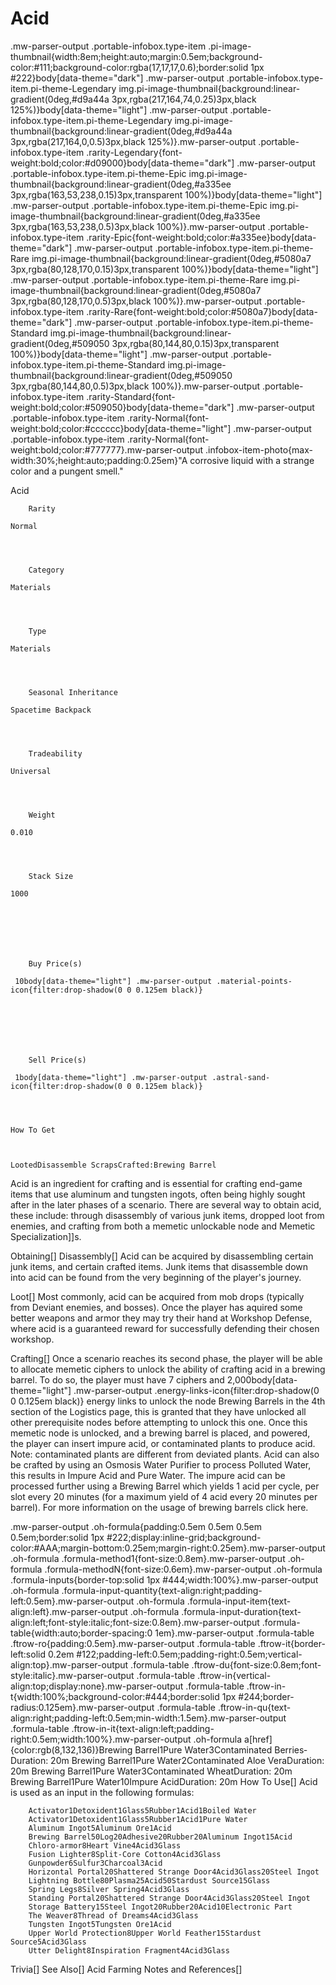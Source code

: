 # Acid

.mw-parser-output .portable-infobox.type-item .pi-image-thumbnail{width:8em;height:auto;margin:0.5em;background-color:#111;background-color:rgba(17,17,17,0.6);border:solid 1px #222}body[data-theme="dark"] .mw-parser-output .portable-infobox.type-item.pi-theme-Legendary img.pi-image-thumbnail{background:linear-gradient(0deg,#d9a44a 3px,rgba(217,164,74,0.25)3px,black 125%)}body[data-theme="light"] .mw-parser-output .portable-infobox.type-item.pi-theme-Legendary img.pi-image-thumbnail{background:linear-gradient(0deg,#d9a44a 3px,rgba(217,164,0,0.5)3px,black 125%)}.mw-parser-output .portable-infobox.type-item .rarity-Legendary{font-weight:bold;color:#d09000}body[data-theme="dark"] .mw-parser-output .portable-infobox.type-item.pi-theme-Epic img.pi-image-thumbnail{background:linear-gradient(0deg,#a335ee 3px,rgba(163,53,238,0.15)3px,transparent 100%)}body[data-theme="light"] .mw-parser-output .portable-infobox.type-item.pi-theme-Epic img.pi-image-thumbnail{background:linear-gradient(0deg,#a335ee 3px,rgba(163,53,238,0.5)3px,black 100%)}.mw-parser-output .portable-infobox.type-item .rarity-Epic{font-weight:bold;color:#a335ee}body[data-theme="dark"] .mw-parser-output .portable-infobox.type-item.pi-theme-Rare img.pi-image-thumbnail{background:linear-gradient(0deg,#5080a7 3px,rgba(80,128,170,0.15)3px,transparent 100%)}body[data-theme="light"] .mw-parser-output .portable-infobox.type-item.pi-theme-Rare img.pi-image-thumbnail{background:linear-gradient(0deg,#5080a7 3px,rgba(80,128,170,0.5)3px,black 100%)}.mw-parser-output .portable-infobox.type-item .rarity-Rare{font-weight:bold;color:#5080a7}body[data-theme="dark"] .mw-parser-output .portable-infobox.type-item.pi-theme-Standard img.pi-image-thumbnail{background:linear-gradient(0deg,#509050 3px,rgba(80,144,80,0.15)3px,transparent 100%)}body[data-theme="light"] .mw-parser-output .portable-infobox.type-item.pi-theme-Standard img.pi-image-thumbnail{background:linear-gradient(0deg,#509050 3px,rgba(80,144,80,0.5)3px,black 100%)}.mw-parser-output .portable-infobox.type-item .rarity-Standard{font-weight:bold;color:#509050}body[data-theme="dark"] .mw-parser-output .portable-infobox.type-item .rarity-Normal{font-weight:bold;color:#cccccc}body[data-theme="light"] .mw-parser-output .portable-infobox.type-item .rarity-Normal{font-weight:bold;color:#777777}.mw-parser-output .infobox-item-photo{max-width:30%;height:auto;padding:0.25em}"A corrosive liquid with a strange color and a pungent smell."

Acid


	
		
		
	
	


	

	
		Rarity
	
	Normal



	
		Category
	
	Materials



	
		Type
	
	Materials



	
		Seasonal Inheritance
	
	Spacetime Backpack



	
		Tradeability
	
	Universal



	
		Weight
	
	0.010



	
		Stack Size
	
	1000




	

	
		Buy Price(s)
	
	 10body[data-theme="light"] .mw-parser-output .material-points-icon{filter:drop-shadow(0 0 0.125em black)}




	

	
		Sell Price(s)
	
	 1body[data-theme="light"] .mw-parser-output .astral-sand-icon{filter:drop-shadow(0 0 0.125em black)}




	How To Get


	
	LootedDisassemble ScrapsCrafted:Brewing Barrel





Acid is an ingredient for crafting and is essential for crafting end-game items that use aluminum and tungsten ingots, often being highly sought after in the later phases of a scenario.
There are several way to obtain acid, these include: through disassembly of various junk items, dropped loot from enemies, and crafting from both a memetic unlockable node and Memetic Specialization]]s.

Obtaining[]
Disassembly[]
Acid can be acquired by disassembling certain junk items, and certain crafted items. Junk items that disassemble down into acid can be found from the very beginning of the player's journey.

Loot[]
Most commonly, acid can be acquired from mob drops (typically from Deviant enemies, and bosses). Once the player has aquired some better weapons and armor they may try their hand at Workshop Defense, where acid is a guaranteed reward for successfully defending their chosen workshop.

Crafting[]
Once a scenario reaches its second phase, the player will be able to allocate memetic ciphers to unlock the ability of crafting acid in a brewing barrel. To do so, the player must have 7 ciphers and  2,000body[data-theme="light"] .mw-parser-output .energy-links-icon{filter:drop-shadow(0 0 0.125em black)} energy links to unlock the node Brewing Barrels in the 4th section of the Logistics page, this is granted that they have unlocked all other prerequisite nodes before attempting to unlock this one.
Once this memetic node is unlocked, and a brewing barrel is placed, and powered, the player can insert impure acid, or contaminated plants to produce acid. Note: contaminated plants are different from deviated plants.
Acid can also be crafted by using an Osmosis Water Purifier to process Polluted Water, this results in Impure Acid and Pure Water. The impure acid can be processed further using a Brewing Barrel which yields 1 acid per cycle, per slot every 20 minutes (for a maximum yield of 4 acid every 20 minutes per barrel). For more information on the usage of brewing barrels click here.

.mw-parser-output .oh-formula{padding:0.5em 0.5em 0.5em 0.5em;border:solid 1px #222;display:inline-grid;background-color:#AAA;margin-bottom:0.25em;margin-right:0.25em}.mw-parser-output .oh-formula .formula-method1{font-size:0.8em}.mw-parser-output .oh-formula .formula-methodN{font-size:0.6em}.mw-parser-output .oh-formula .formula-inputs{border-top:solid 1px #444;width:100%}.mw-parser-output .oh-formula .formula-input-quantity{text-align:right;padding-left:0.5em}.mw-parser-output .oh-formula .formula-input-item{text-align:left}.mw-parser-output .oh-formula .formula-input-duration{text-align:left;font-style:italic;font-size:0.8em}.mw-parser-output .formula-table{width:auto;border-spacing:0 1em}.mw-parser-output .formula-table .ftrow-ro{padding:0.5em}.mw-parser-output .formula-table .ftrow-it{border-left:solid 0.2em #122;padding-left:0.5em;padding-right:0.5em;vertical-align:top}.mw-parser-output .formula-table .ftrow-du{font-size:0.8em;font-style:italic}.mw-parser-output .formula-table .ftrow-in{vertical-align:top;display:none}.mw-parser-output .formula-table .ftrow-in-t{width:100%;background-color:#444;border:solid 1px #244;border-radius:0.125em}.mw-parser-output .formula-table .ftrow-in-qu{text-align:right;padding-left:0.5em;min-width:1.5em}.mw-parser-output .formula-table .ftrow-in-it{text-align:left;padding-right:0.5em;width:100%}.mw-parser-output .oh-formula a[href]{color:rgb(8,132,136)}Brewing Barrel1Pure Water3Contaminated Berries&#173;Duration: 20m
Brewing Barrel1Pure Water2Contaminated Aloe Vera&#173;Duration: 20m
Brewing Barrel1Pure Water3Contaminated Wheat&#173;Duration: 20m
Brewing Barrel1Pure Water10Impure Acid&#173;Duration: 20m
How To Use[]
Acid is used as an input in the following formulas:

	
		Activator1Detoxident1Glass5Rubber1Acid1Boiled Water
		Activator1Detoxident1Glass5Rubber1Acid1Pure Water
		Aluminum Ingot5Aluminum Ore1Acid
		Brewing Barrel50Log20Adhesive20Rubber20Aluminum Ingot15Acid
		Chloro-armor8Heart Vine4Acid3Glass
		Fusion Lighter8Split-Core Cotton4Acid3Glass
		Gunpowder6Sulfur3Charcoal3Acid
		Horizontal Portal20Shattered Strange Door4Acid3Glass20Steel Ingot
		Lightning Bottle80Plasma25Acid50Stardust Source15Glass
		Spring Legs8Silver Spring4Acid3Glass
		Standing Portal20Shattered Strange Door4Acid3Glass20Steel Ingot
		Storage Battery15Steel Ingot20Rubber20Acid10Electronic Part
		The Weaver8Thread of Dreams4Acid3Glass
		Tungsten Ingot5Tungsten Ore1Acid
		Upper World Protection8Upper World Feather15Stardust Source5Acid3Glass
		Utter Delight8Inspiration Fragment4Acid3Glass
	
Trivia[]
See Also[]
Acid Farming
Notes and References[]

